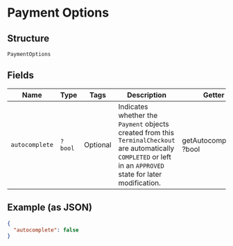 
# Payment Options

## Structure

`PaymentOptions`

## Fields

| Name | Type | Tags | Description | Getter | Setter |
|  --- | --- | --- | --- | --- | --- |
| `autocomplete` | `?bool` | Optional | Indicates whether the `Payment` objects created from this `TerminalCheckout` are automatically<br>`COMPLETED` or left in an `APPROVED` state for later modification. | getAutocomplete(): ?bool | setAutocomplete(?bool autocomplete): void |

## Example (as JSON)

```json
{
  "autocomplete": false
}
```

